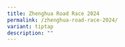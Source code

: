 ```yaml
---
title: Zhenghua Road Race 2024
permalink: /zhenghua-road-race-2024/
variant: tiptap
description: ""
---
```

